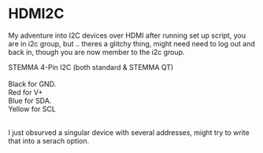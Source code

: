 # HDMI2C
My adventure into I2C devices over HDMI
after running set up script, you are in i2c group, but .. theres a glitchy thing, might need need to log out and back in, though you are now member to the i2c group.

STEMMA 4-Pin I2C (both standard & STEMMA QT) <br>
<br>Black for GND. 
<br>Red for V+ 
<br>Blue for SDA. 
<br>Yellow for SCL

<br>
I just obsurved a singular device with several addresses, might try to write that into a serach option.
